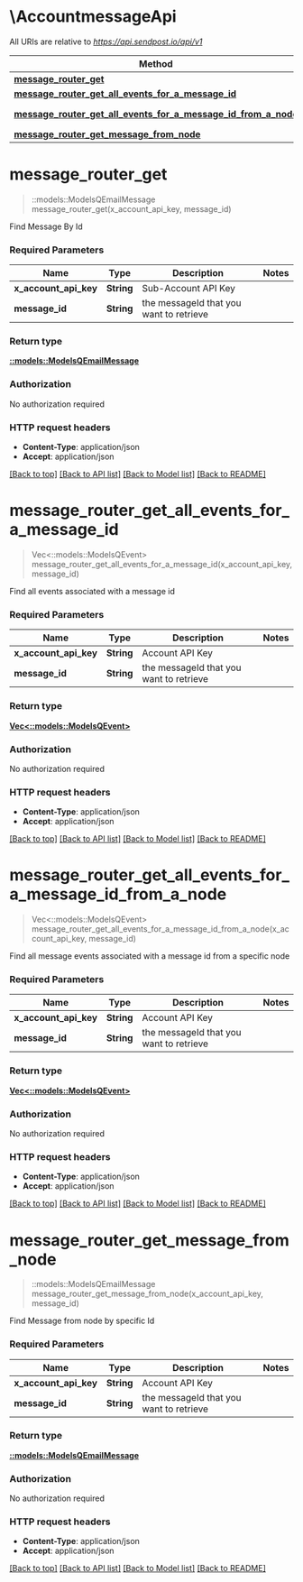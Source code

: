 # \AccountmessageApi

All URIs are relative to *https://api.sendpost.io/api/v1*

Method | HTTP request | Description
------------- | ------------- | -------------
[**message_router_get**](AccountmessageApi.md#message_router_get) | **Get** /account/message/{messageId} | 
[**message_router_get_all_events_for_a_message_id**](AccountmessageApi.md#message_router_get_all_events_for_a_message_id) | **Get** /account/message/{messageId}/events | 
[**message_router_get_all_events_for_a_message_id_from_a_node**](AccountmessageApi.md#message_router_get_all_events_for_a_message_id_from_a_node) | **Get** /account/message/node/{messageId}/events | 
[**message_router_get_message_from_node**](AccountmessageApi.md#message_router_get_message_from_node) | **Get** /account/message/node/{messageId} | 


# **message_router_get**
> ::models::ModelsQEmailMessage message_router_get(x_account_api_key, message_id)


Find Message By Id

### Required Parameters

Name | Type | Description  | Notes
------------- | ------------- | ------------- | -------------
  **x_account_api_key** | **String**| Sub-Account API Key | 
  **message_id** | **String**| the messageId that you want to retrieve | 

### Return type

[**::models::ModelsQEmailMessage**](models.QEmailMessage.md)

### Authorization

No authorization required

### HTTP request headers

 - **Content-Type**: application/json
 - **Accept**: application/json

[[Back to top]](#) [[Back to API list]](../README.md#documentation-for-api-endpoints) [[Back to Model list]](../README.md#documentation-for-models) [[Back to README]](../README.md)

# **message_router_get_all_events_for_a_message_id**
> Vec<::models::ModelsQEvent> message_router_get_all_events_for_a_message_id(x_account_api_key, message_id)


Find all events associated with a message id

### Required Parameters

Name | Type | Description  | Notes
------------- | ------------- | ------------- | -------------
  **x_account_api_key** | **String**| Account API Key | 
  **message_id** | **String**| the messageId that you want to retrieve | 

### Return type

[**Vec<::models::ModelsQEvent>**](models.QEvent.md)

### Authorization

No authorization required

### HTTP request headers

 - **Content-Type**: application/json
 - **Accept**: application/json

[[Back to top]](#) [[Back to API list]](../README.md#documentation-for-api-endpoints) [[Back to Model list]](../README.md#documentation-for-models) [[Back to README]](../README.md)

# **message_router_get_all_events_for_a_message_id_from_a_node**
> Vec<::models::ModelsQEvent> message_router_get_all_events_for_a_message_id_from_a_node(x_account_api_key, message_id)


Find all message events associated with a message id from a specific node

### Required Parameters

Name | Type | Description  | Notes
------------- | ------------- | ------------- | -------------
  **x_account_api_key** | **String**| Account API Key | 
  **message_id** | **String**| the messageId that you want to retrieve | 

### Return type

[**Vec<::models::ModelsQEvent>**](models.QEvent.md)

### Authorization

No authorization required

### HTTP request headers

 - **Content-Type**: application/json
 - **Accept**: application/json

[[Back to top]](#) [[Back to API list]](../README.md#documentation-for-api-endpoints) [[Back to Model list]](../README.md#documentation-for-models) [[Back to README]](../README.md)

# **message_router_get_message_from_node**
> ::models::ModelsQEmailMessage message_router_get_message_from_node(x_account_api_key, message_id)


Find Message from node by specific Id

### Required Parameters

Name | Type | Description  | Notes
------------- | ------------- | ------------- | -------------
  **x_account_api_key** | **String**| Account API Key | 
  **message_id** | **String**| the messageId that you want to retrieve | 

### Return type

[**::models::ModelsQEmailMessage**](models.QEmailMessage.md)

### Authorization

No authorization required

### HTTP request headers

 - **Content-Type**: application/json
 - **Accept**: application/json

[[Back to top]](#) [[Back to API list]](../README.md#documentation-for-api-endpoints) [[Back to Model list]](../README.md#documentation-for-models) [[Back to README]](../README.md)


